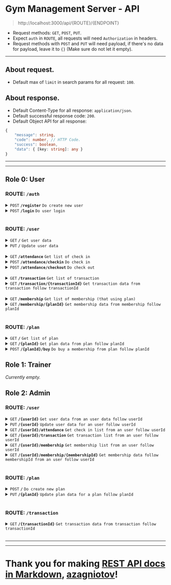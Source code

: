 # Gym Management Server - API

> http://localhost:3000/api/{ROUTE}/{ENDPOINT}

-   Request methods: `GET`, `POST`, `PUT`.
-   Expect `auth` in `ROUTE`, all requests will need `Authorization` in headers.
-   Request methods with `POST` and `PUT` will need payload, if there's no data for payload, leave it to `{}` (Make sure do not let it empty).

---

## About request.

-   Default max of `limit` in search params for all request: `100`.

## About response.

-   Default Content-Type for all response: `application/json`.
-   Default successful response code: `200`.
-   Default Object API for all response:

```ts
{
    "message": string,
    "code": number, // HTTP Code.
    "success": boolean,
    "data": { [key: string]: any }
}
```

---

---

## Role 0: User

### ROUTE: `/auth`

<details>
    <summary><code>POST</code> <code><b>/register</b></code> <code>Do create new user</code></summary>

##### Parameters

> | Name        | Type     | Data type | Default | Description        |
> | ----------- | -------- | --------- | ------- | ------------------ |
> | email       | required | string    |         |                    |
> | password    | required | string    |         | min length is 6    |
> | fullName    | required | string    |         |                    |
> | gender      | required | number    |         | range from -1 to 1 |
> | address     | required | string    |         |                    |
> | phoneNumber | required | string    |         |                    |

##### Responses in data.

> | Name  | Data type | Description                   |
> | ----- | --------- | ----------------------------- |
> | token | string    | JWT Token, valid for 24 hours |

</details>

<details>
    <summary><code>POST</code> <code><b>/login</b></code> <code>Do user login</code></summary>

##### Parameters

> | Name     | Type     | Data type | Default | Description     |
> | -------- | -------- | --------- | ------- | --------------- |
> | email    | required | string    |         |                 |
> | password | required | string    |         | min length is 6 |

##### Responses in data.

> | Name  | Data type | Description                   |
> | ----- | --------- | ----------------------------- |
> | token | string    | JWT Token, valid for 24 hours |

</details>

<br />

### ROUTE: `/user`

<details>
    <summary><code>GET</code> <code><b>/</b></code> <code>Get user data</code></summary>

##### Parameters

> | Name | Type | Data type | Default | Description |
> | ---- | ---- | --------- | ------- | ----------- |

##### Responses in data.

> | Name        | Data type | Description |
> | ----------- | --------- | ----------- |
> | fullName    | string    |             |
> | gender      | string    |             |
> | address     | string    |             |
> | phoneNumber | string    |             |
> | photo       | string    |             |
> | role        | string    |             |
> | cash        | number    |             |
> | totalCash   | number    |             |

</details>

<details>
    <summary><code>PUT</code> <code><b>/</b></code> <code>Update user data</code></summary>

##### Parameters

> | Name        | Type     | Data type | Default | Description        |
> | ----------- | -------- | --------- | ------- | ------------------ |
> | password    | optional | string    |         |                    |
> | fullName    | optional | string    |         |                    |
> | gender      | optional | number    |         | range from -1 to 1 |
> | address     | optional | string    |         |                    |
> | phoneNumber | optional | string    |         |                    |
> | photo       | optional | string    |         |                    |

##### Responses in data.

> | Name                                  | Data type                             | Description |
> | ------------------------------------- | ------------------------------------- | ----------- |
> | ...(Follow data name from Parameters) | ...(Follow data type from Parameters) |             |

</details>

<br />

<details>
    <summary><code>GET</code> <code><b>/attendance</b></code> <code>Get list of check in</code></summary>

##### Parameters

> | Name   | Type     | Data type | Default | Description                                                             |
> | ------ | -------- | --------- | ------- | ----------------------------------------------------------------------- |
> | limit  | optional | number    | 20      |                                                                         |
> | page   | optional | number    | 1       |                                                                         |
> | format | optional | boolean   | false   | format `timeIn` and `timeOut` from ISO date to `dd/mm/yyyy hh:MM:ss tt` |

##### Responses in data.

> | Name            | Data type | Description   |
> | --------------- | --------- | ------------- |
> | list            | Array     |               |
> | list[X].timeIn  | string    | Array in list |
> | list[X].timeOut | string    | Array in list |
> | currentPage     | number    |               |
> | totalPage       | number    |               |

</details>

<details>
    <summary><code>POST</code> <code><b>/attendance/checkin</b></code> <code>Do check in</code></summary>

##### Parameters

> | Name | Type | Data type | Default | Description |
> | ---- | ---- | --------- | ------- | ----------- |

##### Responses in data.

> | Name | Data type | Description |
> | ---- | --------- | ----------- |

</details>

<details>
    <summary><code>POST</code> <code><b>/attendance/checkout</b></code> <code>Do check out</code></summary>

##### Parameters

> | Name | Type | Data type | Default | Description |
> | ---- | ---- | --------- | ------- | ----------- |

##### Responses in data.

> | Name | Data type | Description |
> | ---- | --------- | ----------- |

</details>

<br />

<details>
    <summary><code>GET</code> <code><b>/transaction</b></code> <code>Get list of transaction</code></summary>

##### Parameters

> | Name   | Type     | Data type | Default | Description                                                 |
> | ------ | -------- | --------- | ------- | ----------------------------------------------------------- |
> | limit  | optional | number    | 20      |                                                             |
> | page   | optional | number    | 1       |                                                             |
> | format | optional | boolean   | false   | format `createAt` from ISO date to `dd/mm/yyyy hh:MM:ss tt` |

##### Responses in data.

> | Name                  | Data type | Description   |
> | --------------------- | --------- | ------------- |
> | list                  | Array     |               |
> | list[X].transactionId | string    | Array in list |
> | list[X].name          | string    | Array in list |
> | list[X].details       | string    | Array in list |
> | list[X].price         | number    | Array in list |
> | list[X].quantity      | number    | Array in list |
> | list[X].status        | string    | Array in list |
> | list[X].createdAt     | string    | Array in list |
> | currentPage           | number    |               |
> | totalPage             | number    |               |

</details>

<details>
    <summary><code>GET</code> <code><b>/transaction/{transactionId}</b></code> <code>Get transaction data from transaction follow transactionId</code></summary>

##### Parameters

> | Name   | Type     | Data type | Default | Description                                                 |
> | ------ | -------- | --------- | ------- | ----------------------------------------------------------- |
> | format | optional | boolean   | false   | format `createAt` from ISO date to `dd/mm/yyyy hh:MM:ss tt` |

##### Responses in data.

> | Name      | Data type | Description |
> | --------- | --------- | ----------- |
> | name      | string    |             |
> | details   | string    |             |
> | price     | number    |             |
> | quantity  | number    |             |
> | status    | string    |             |
> | createdAt | string    |             |

</details>

<br />

<details>
    <summary><code>GET</code> <code><b>/membership</b></code> <code>Get list of membership (that using plan)</code></summary>

##### Parameters

> | Name   | Type     | Data type | Default | Description                                                            |
> | ------ | -------- | --------- | ------- | ---------------------------------------------------------------------- |
> | limit  | optional | number    | 20      |                                                                        |
> | page   | optional | number    | 1       |                                                                        |
> | format | optional | boolean   | false   | format `startAt` and `endAt` from ISO date to `dd/mm/yyyy hh:MM:ss tt` |

##### Responses in data.

> | Name            | Data type | Description   |
> | --------------- | --------- | ------------- |
> | list            | Array     |               |
> | list[X].planId  | number    | Array in list |
> | list[X].startAt | string    | Array in list |
> | list[X].endAt   | string    | Array in list |
> | currentPage     | number    |               |
> | totalPage       | number    |               |

</details>

<details>
    <summary><code>GET</code> <code><b>/membership/{planId}</b></code> <code>Get membership data from membership follow planId</code></summary>

##### Parameters

> | Name   | Type     | Data type | Default | Description                                                            |
> | ------ | -------- | --------- | ------- | ---------------------------------------------------------------------- |
> | format | optional | boolean   | false   | format `startAt` and `endAt` from ISO date to `dd/mm/yyyy hh:MM:ss tt` |

##### Responses in data.

> | Name    | Data type | Description |
> | ------- | --------- | ----------- |
> | startAt | string    |             |
> | endAt   | string    |             |

</details>

<br />

### ROUTE: `/plan`

<details>
    <summary><code>GET</code> <code><b>/</b></code> <code>Get list of plan</code></summary>

##### Parameters

> | Name  | Type     | Data type | Default | Description                            |
> | ----- | -------- | --------- | ------- | -------------------------------------- |
> | limit | optional | number    | 20      |                                        |
> | page  | optional | number    | 1       |                                        |
> | long  | optional | boolean   | false   | format timestamp to readable date time |

##### Responses in data.

> | Name             | Data type        | Description                             |
> | ---------------- | ---------------- | --------------------------------------- |
> | list             | Array            |                                         |
> | list[X].planId   | number           | Array in list                           |
> | list[X].title    | string           | Array in list                           |
> | list[X].details  | string           | Array in list                           |
> | list[X].price    | number           | Array in list                           |
> | list[X].duration | number or string | Array in list, string when long is true |
> | currentPage      | number           |                                         |
> | totalPage        | number           |                                         |

</details>

<details>
    <summary><code>GET</code> <code><b>/{planId}</b></code> <code>Get plan data from plan follow planId</code></summary>

##### Parameters

> | Name | Type     | Data type | Default | Description                            |
> | ---- | -------- | --------- | ------- | -------------------------------------- |
> | long | optional | boolean   | false   | format timestamp to readable date time |

##### Responses in data.

> | Name     | Data type        | Description              |
> | -------- | ---------------- | ------------------------ |
> | title    | string           |                          |
> | details  | string           |                          |
> | price    | number           |                          |
> | duration | number or string | string when long is true |

</details>

<details>
    <summary><code>POST</code> <code><b>/{planId}/buy</b></code> <code>Do buy a membership from plan follow planId</code></summary>

##### Parameters

> | Name     | Type     | Data type | Default | Description |
> | -------- | -------- | --------- | ------- | ----------- |
> | quantity | required | number    |         |             |

##### Responses in data.

> | Name | Data type | Description |
> | ---- | --------- | ----------- |

</details>

## Role 1: Trainer

_Currently empty._

## Role 2: Admin

### ROUTE: `/user`

<details>
    <summary><code>GET</code> <code><b>/{userId}</b></code> <code>Get user data from an user data follow userId</code></summary>

##### Parameters

> | Name | Type | Data type | Default | Description |
> | ---- | ---- | --------- | ------- | ----------- |

##### Responses in data.

> | Name        | Data type | Description |
> | ----------- | --------- | ----------- |
> | email       | string    |             |
> | fullName    | string    |             |
> | gender      | string    |             |
> | address     | string    |             |
> | phoneNumber | string    |             |
> | photo       | string    |             |
> | role        | string    |             |
> | cash        | number    |             |
> | totalCash   | number    |             |

</details>

<details>
    <summary><code>PUT</code> <code><b>/{userId}</b></code> <code>Update user data for an user follow userId</code></summary>

##### Parameters

> | Name        | Type     | Data type | Default | Description              |
> | ----------- | -------- | --------- | ------- | ------------------------ |
> | email       | optional | string    |         |                          |
> | password    | optional | string    |         |                          |
> | role        | optional | number    |         |                          |
> | fullName    | optional | string    |         |                          |
> | gender      | optional | number    |         | range from -1 to 1       |
> | address     | optional | string    |         |                          |
> | phoneNumber | optional | string    |         |                          |
> | photo       | optional | string    |         |                          |
> | cash        | optional | number    |         | Increasement from itself |

##### Responses in data.

> | Name                                  | Data type                             | Description |
> | ------------------------------------- | ------------------------------------- | ----------- |
> | ...(Follow data name from Parameters) | ...(Follow data type from Parameters) |             |

</details>

<details>
    <summary><code>GET</code> <code><b>/{userId}/attendance</b></code> <code>Get check in list from an user follow userId</code></summary>

##### Parameters

> | Name   | Type     | Data type | Default | Description                                                             |
> | ------ | -------- | --------- | ------- | ----------------------------------------------------------------------- |
> | limit  | optional | number    | 20      |                                                                         |
> | page   | optional | number    | 1       |                                                                         |
> | format | optional | boolean   | false   | format `timeIn` and `timeOut` from ISO date to `dd/mm/yyyy hh:MM:ss tt` |

##### Responses in data.

> | Name            | Data type | Description   |
> | --------------- | --------- | ------------- |
> | list            | Array     |               |
> | list[X].timeIn  | string    | Array in list |
> | list[X].timeOut | string    | Array in list |
> | currentPage     | number    |               |
> | totalPage       | number    |               |

</details>

<details>
    <summary><code>GET</code> <code><b>/{userId}/transaction</b></code> <code>Get transaction list from an user follow userId</code></summary>

##### Parameters

> | Name   | Type     | Data type | Default | Description                                                 |
> | ------ | -------- | --------- | ------- | ----------------------------------------------------------- |
> | limit  | optional | number    | 20      |                                                             |
> | page   | optional | number    | 1       |                                                             |
> | format | optional | boolean   | false   | format `createAt` from ISO date to `dd/mm/yyyy hh:MM:ss tt` |

##### Responses in data.

> | Name              | Data type | Description   |
> | ----------------- | --------- | ------------- |
> | list              | Array     |               |
> | list[X].name      | string    | Array in list |
> | list[X].details   | string    | Array in list |
> | list[X].price     | number    | Array in list |
> | list[X].quantity  | number    | Array in list |
> | list[X].status    | string    | Array in list |
> | list[X].createdAt | string    | Array in list |
> | currentPage       | number    |               |
> | totalPage         | number    |               |

</details>

<details>
    <summary><code>GET</code> <code><b>/{userId}/membership</b></code> <code>Get membership list from an user follow userId</code></summary>

##### Parameters

> | Name   | Type     | Data type | Default | Description                                                            |
> | ------ | -------- | --------- | ------- | ---------------------------------------------------------------------- |
> | limit  | optional | number    | 20      |                                                                        |
> | page   | optional | number    | 1       |                                                                        |
> | format | optional | boolean   | false   | format `startAt` and `endAt` from ISO date to `dd/mm/yyyy hh:MM:ss tt` |

##### Responses in data.

> | Name            | Data type | Description   |
> | --------------- | --------- | ------------- |
> | list            | Array     |               |
> | list[X].planId  | number    | Array in list |
> | list[X].startAt | string    | Array in list |
> | list[X].endAt   | string    | Array in list |
> | currentPage     | number    |               |
> | totalPage       | number    |               |

</details>

<details>
    <summary><code>GET</code> <code><b>/{userId}/membership/{membershipId}</b></code> <code>Get membership data follow membershipId from an user follow userId</code></summary>

##### Parameters

> | Name   | Type     | Data type | Default | Description                                                            |
> | ------ | -------- | --------- | ------- | ---------------------------------------------------------------------- |
> | format | optional | boolean   | false   | format `startAt` and `endAt` from ISO date to `dd/mm/yyyy hh:MM:ss tt` |

##### Responses in data.

> | Name    | Data type | Description |
> | ------- | --------- | ----------- |
> | startAt | string    |             |
> | endAt   | string    |             |

</details>

<br/>

### ROUTE: `/plan`

<details>
    <summary><code>POST</code> <code><b>/</b></code> <code>Do create new plan</code></summary>

##### Parameters

> | Name     | Type     | Data type | Default | Description        |
> | -------- | -------- | --------- | ------- | ------------------ |
> | title    | required | string    |         |                    |
> | details  | required | string    |         |                    |
> | price    | required | number    |         |                    |
> | duration | required | number    |         | also accept string |

##### Responses in data.

> | Name   | Data type | Description |
> | ------ | --------- | ----------- |
> | planId | number    |             |

</details>

<details>
    <summary><code>PUT</code> <code><b>/{planId}</b></code> <code>Update plan data for a plan follow planId</code></summary>

##### Parameters

> | Name     | Type     | Data type | Default | Description        |
> | -------- | -------- | --------- | ------- | ------------------ |
> | title    | optional | string    |         |                    |
> | details  | optional | string    |         |                    |
> | price    | optional | number    |         |                    |
> | duration | optional | number    |         | also accept string |

##### Responses in data.

> | Name                                  | Data type                             | Description |
> | ------------------------------------- | ------------------------------------- | ----------- |
> | ...(Follow data name from Parameters) | ...(Follow data type from Parameters) |             |

</details>

<br/>

### ROUTE: `/transaction`

<details>
    <summary><code>GET</code> <code><b>/{transactionId}</b></code> <code>Get transaction data from transaction follow transactionId</code></summary>

##### Parameters

> | Name   | Type     | Data type | Default | Description                                                 |
> | ------ | -------- | --------- | ------- | ----------------------------------------------------------- |
> | format | optional | boolean   | false   | format `createAt` from ISO date to `dd/mm/yyyy hh:MM:ss tt` |

##### Responses in data.

> | Name      | Data type | Description |
> | --------- | --------- | ----------- |
> | userId    | number    |             |
> | name      | string    |             |
> | details   | string    |             |
> | price     | number    |             |
> | quantity  | number    |             |
> | status    | string    |             |
> | createdAt | string    |             |

</details>

<br/>

---

---

# Thank you for making [REST API docs in Markdown](https://gist.github.com/azagniotov/a4b16faf0febd12efbc6c3d7370383a6), [azagniotov](https://github.com/azagniotov)!

<!-- This is a [Next.js](https://nextjs.org/) project bootstrapped with [`create-next-app`](https://github.com/vercel/next.js/tree/canary/packages/create-next-app).

## Getting Started

First, run the development server:

```bash
npm run dev
# or
yarn dev
# or
pnpm dev
# or
bun dev
```

Open [http://localhost:3000](http://localhost:3000) with your browser to see the result.

You can start editing the page by modifying `app/page.tsx`. The page auto-updates as you edit the file.

This project uses [`next/font`](https://nextjs.org/docs/basic-features/font-optimization) to automatically optimize and load Inter, a custom Google Font.

## Learn More

To learn more about Next.js, take a look at the following resources:

- [Next.js Documentation](https://nextjs.org/docs) - learn about Next.js features and API.
- [Learn Next.js](https://nextjs.org/learn) - an interactive Next.js tutorial.

You can check out [the Next.js GitHub repository](https://github.com/vercel/next.js/) - your feedback and contributions are welcome!

## Deploy on Vercel

The easiest way to deploy your Next.js app is to use the [Vercel Platform](https://vercel.com/new?utm_medium=default-template&filter=next.js&utm_source=create-next-app&utm_campaign=create-next-app-readme) from the creators of Next.js.

Check out our [Next.js deployment documentation](https://nextjs.org/docs/deployment) for more details. -->
